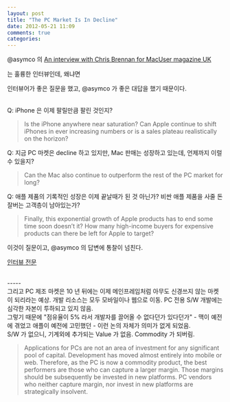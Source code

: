 ```yaml
---
layout: post
title: "The PC Market Is In Decline"
date: 2012-05-21 11:09
comments: true
categories: 
---
```


@asymco 의 [An interview with Chris Brennan for MacUser magazine UK](http://www.asymco.com/2012/05/19/an-interview-with-chris-brennan-for-macuser-magazine-uk/)

는 훌륭한 인터뷰인데, 왜냐면

인터뷰어가 좋은 질문을 했고, @asymco 가 좋은 대답을 했기 때문이다.

<br />
Q: iPhone 은 이제 팔릴만큼 팔린 것인지?

> Is the iPhone anywhere near saturation? Can Apple continue to shift iPhones in ever increasing numbers or is a sales plateau realistically on the horizon?

Q: 지금 PC 마켓은 decline 하고 있지만, Mac 판매는 성장하고 있는데, 언제까지 이럴 수 있을지?

> Can the Mac also continue to outperform the rest of the PC market for long?

Q: 애플 제품의 기록적인 성장은 이제 끝날때가 된 것 아닌가? 비싼 애플 제품을 사줄 돈 잘버는 고객층이 남아있는가?

> Finally, this exponential growth of Apple products has to end some time soon doesn’t it? How many high-income buyers for expensive products can there be left for Apple to target?

이것이 질문이고, @asymco 의 답변에 통찰이 넘친다.

[인터뷰 전문](http://www.asymco.com/2012/05/19/an-interview-with-chris-brennan-for-macuser-magazine-uk/)

<br />
-----
<br />
그리고 PC 제조 마켓은 10 년 뒤에는 
이제 메인프레임처럼 아무도 신경쓰지 않는 마켓이 되리라는 예상.
개발 리소스는 모두 모바일이나 웹으로 이동. 
PC 전용 S/W 개발에는 심각한 자본이 투하되고 있지 않음.

<br />
그렇기 때문에 "점유율이 5% 라서 개발자를 끌어올 수 없다던가 있다던가"
- 맥이 예전에 겪었고 애플이 예전에 고민했던 -
이런 논의 자체가 의미가 없게 되었음.

<br />
S/W 가 없으니, 기계외에 추가되는 Value 가 없음. Commodity 가 되버림.

> Applications for PCs are not an area of investment for any significant pool of capital. Development has moved almost entirely into mobile or web. Therefore, as the PC is now a commodity product, the best performers are those who can capture a larger margin. Those margins should be subsequently be invested in new platforms. PC vendors who neither capture margin, nor invest in new platforms are strategically insolvent.

